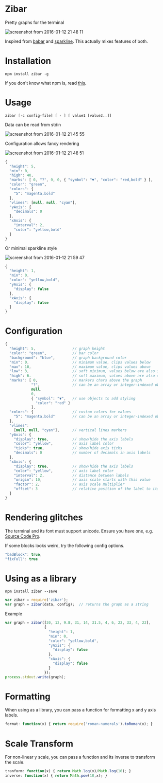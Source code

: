 # Zibar
Pretty graphs for the terminal

![screenshot from 2016-01-12 21 48 11](https://cloud.githubusercontent.com/assets/692124/12276730/9e8ace9a-b977-11e5-8628-5b89d6486b00.png)

Inspired from [babar](https://www.npmjs.com/package/babar) and [sparkline](https://www.npmjs.com/package/sparkline). This actually mixes features of both.

# Installation
```
npm install zibar -g
```  
If you don't know what npm is, read [this](https://docs.npmjs.com/getting-started/installing-node).

# Usage
```
zibar [-c config-file] [ - ] [ value1 [value2..]]
```  
Data can be read from stdin

![screenshot from 2016-01-12 21 45 55](https://cloud.githubusercontent.com/assets/692124/12276739/ab60a37e-b977-11e5-94e8-0c370b3e6f8e.png)

Configuration allows fancy rendering

![screenshot from 2016-01-12 21 48 51](https://cloud.githubusercontent.com/assets/692124/12276759/dc1741f8-b977-11e5-9dd2-e551d17eaaf6.png)

```javascript
{
  "height": 5,
  "min": 0,
  "high": 40,
  "marks": [ 0, "?", 0, 0, { "symbol": "▼", "color": "red,bold" } ],
  "color": "green",
  "colors": {
    "5": "magenta,bold"
  },
  "vlines": [null, null, "cyan"],
  "yAxis": {
    "decimals": 0
  },
  "xAxis": {
    "interval": 2,
    "color": "yellow,bold"
  }
}
```

Or minimal sparkline style

![screenshot from 2016-01-12 21 59 47](https://cloud.githubusercontent.com/assets/692124/12276751/d128c0d2-b977-11e5-9ff7-b2bbc95033cb.png)

```javascript
{
  "height": 1,
  "min": 0,
  "color": "yellow,bold",
  "yAxis": {
    "display": false
  },
  "xAxis": {
    "display": false
  }
}
```

# Configuration

```javascript
{
  "height": 5,                 // graph height
  "color": "green",            // bar color
  "background": "blue",        // graph background color
  "min": 0,                    // minimum value, clips values below
  "max": 10,                   // maximum value, clips values above
  "low": 3,                    // soft minimum, values below are also shown
  "high": 6.                   // soft maximum, values above are also shown
  "marks": [ 0,                // markers chars above the graph
            "?",               // can be an array or integer-indexed object
            null,
            0,
            { "symbol": "▼",   // use objects to add styling
              "color": "red" }
            ],
  "colors": {                  // custom colors for values
    "5": "magenta,bold"        // can be an array or integer-indexed object
  },
  "vlines":
    [null, null, "cyan"],      // vertical lines markers
  "yAxis": {
    "display": true,           // show/hide the axis labels
    "color": "yellow",         // axis label color
    "ticks": true,             // show/hide axis ticks
    "decimals": 0              // number of decimals in axis labels
  },
  "xAxis": {
    "display": true,           // show/hide the axis labels
    "color": "yellow",         // axis label color
    "interval": 2,             // distance between labels
    "origin": 10,              // axis scale starts with this value
    "factor": 2,               // axis scale multiplier
    "offset": 3                // relative position of the label to its default
  }
}
```

# Rendering glitches

The terminal and its font must support unicode. Ensure you have one, e.g. [Source Code Pro](https://github.com/adobe-fonts/source-code-pro).

If some blocks looks weird, try the following config options.
```javascript
"badBlock": true,
"fixFull": true
```

# Using as a library

```
npm install zibar --save
```

```javascript
var zibar = require('zibar');
var graph = zibar(data, config);  // returns the graph as a string
```
Example
```javascript
var graph = zibar([30, 12, 9.8, 31, 14, 31.5, 4, 6, 22, 33, 4, 22],
                  {
                    "height": 1,
                    "min": 0,
                    "color": "yellow,bold",
                    "yAxis": {
                      "display": false
                    },
                    "xAxis": {
                      "display": false
                    }
                  });
process.stdout.write(graph);
```

# Formatting

When using as a library, you can pass a function for formatting x and y axis labels.

```javascript
format: function(x) { return require('roman-numerals').toRoman(x); }
```

# Scale Transform

For non-linear y scale, you can pass a function and its inverse to transform the scale.

```javascript
tranform: function(x) { return Math.log(x)/Math.log(10); }
inverse: function(x) { return Math.pow(10,x); }
```
